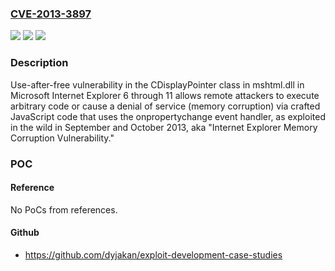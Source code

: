 ### [CVE-2013-3897](https://cve.mitre.org/cgi-bin/cvename.cgi?name=CVE-2013-3897)
![](https://img.shields.io/static/v1?label=Product&message=n%2Fa&color=blue)
![](https://img.shields.io/static/v1?label=Version&message=n%2Fa&color=blue)
![](https://img.shields.io/static/v1?label=Vulnerability&message=n%2Fa&color=brighgreen)

### Description

Use-after-free vulnerability in the CDisplayPointer class in mshtml.dll in Microsoft Internet Explorer 6 through 11 allows remote attackers to execute arbitrary code or cause a denial of service (memory corruption) via crafted JavaScript code that uses the onpropertychange event handler, as exploited in the wild in September and October 2013, aka "Internet Explorer Memory Corruption Vulnerability."

### POC

#### Reference
No PoCs from references.

#### Github
- https://github.com/dyjakan/exploit-development-case-studies

